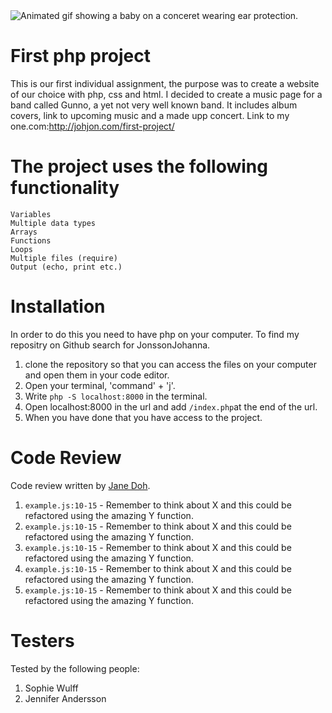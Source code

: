 <img src="https://media.giphy.com/media/14sKLRXRbj2LUQ/giphy.gif" alt="Animated gif showing a baby on a conceret wearing ear protection." />

# First php project

This is our first individual assignment, the purpose was to create a website of our choice with php, css and html. I decided to create a music page for a band called Gunno, a yet not very well known band. It includes album covers, link to upcoming music and a made upp concert.
Link to my one.com:http://johjon.com/first-project/

# The project uses the following functionality

    Variables
    Multiple data types
    Arrays
    Functions
    Loops
    Multiple files (require)
    Output (echo, print etc.)

# Installation

In order to do this you need to have php on your computer. To find my repositry on Github search for JonssonJohanna.

1. clone the repository so that you can access the files on your computer and open them in your code editor.
2. Open your terminal, 'command' + 'j'.
3. Write `php -S localhost:8000` in the terminal.
4. Open localhost:8000 in the url and add `/index.php`at the end of the url.
5. When you have done that you have access to the project.

# Code Review

Code review written by [Jane Doh](https://github.com/username).

1. `example.js:10-15` - Remember to think about X and this could be refactored using the amazing Y function.
2. `example.js:10-15` - Remember to think about X and this could be refactored using the amazing Y function.
3. `example.js:10-15` - Remember to think about X and this could be refactored using the amazing Y function.
4. `example.js:10-15` - Remember to think about X and this could be refactored using the amazing Y function.
5. `example.js:10-15` - Remember to think about X and this could be refactored using the amazing Y function.

# Testers

Tested by the following people:

1. Sophie Wulff
2. Jennifer Andersson
